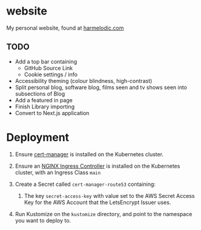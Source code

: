 # website

My personal website, found at [harmelodic.com](https://harmelodic.com)

## TODO

- Add a top bar containing
   - GitHub Source Link
   - Cookie settings / info
- Accessibility theming (colour blindness, high-contrast)
- Split personal blog, software blog, films seen and tv shows seen into subsections of Blog
- Add a featured in page
- Finish Library importing
- Convert to Next.js application

# Deployment

1. Ensure [cert-manager](https://cert-manager.io/) is installed on the Kubernetes cluster.

2. Ensure an [NGINX Ingress Controller](https://kubernetes.github.io/ingress-nginx/) is installed on the Kubernetes cluster, with an Ingress Class `main`

3. Create a Secret called `cert-manager-route53` containing:
   1. The key `secret-access-key` with value set to the AWS Secret Access Key for the AWS Account that the LetsEncrypt Issuer uses. 

4. Run Kustomize on the `kustomize` directory, and point to the namespace you want to deploy to.
